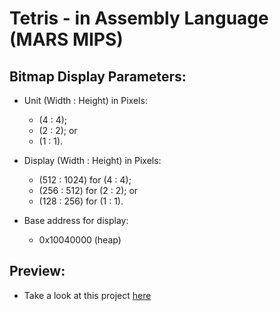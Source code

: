 # Tetris - in Assembly Language (MARS MIPS)

## Bitmap Display Parameters:
- Unit (Width : Height) in Pixels:
    - (4 : 4);
    - (2 : 2); or
    - (1 : 1).
      
- Display (Width : Height) in Pixels:
    - (512 : 1024) for (4 : 4);
    - (256 : 512) for (2 : 2); or
    - (128 : 256) for (1 : 1).
      
- Base address for display:
    - 0x10040000 (heap)

## Preview:
- Take a look at this project <a href="https://www.youtube.com/watch?v=PZP4MoIPwAc" target="_blank">here</a>
